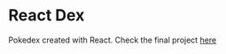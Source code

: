 # React Dex

Pokedex created with React. Check the final project [here](https://will-amaral.github.io/react-dex)
